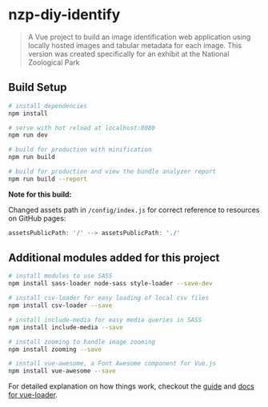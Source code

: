 # nzp-diy-identify

> A Vue project to build an image identification web application using locally hosted images and tabular metadata for each image. This version was created specifically for an exhibit at the National Zoological Park

## Build Setup

``` bash
# install dependencies
npm install

# serve with hot reload at localhost:8080
npm run dev

# build for production with minification
npm run build

# build for production and view the bundle analyzer report
npm run build --report
```
**Note for this build:**

Changed assets path in ```/config/index.js``` for correct reference to resources on GitHub pages:

```js
assetsPublicPath: '/' --> assetsPublicPath: './'
```


## Additional modules added for this project
``` bash
# install modules to use SASS
npm install sass-loader node-sass style-loader --save-dev

# install csv-loader for easy loading of local csv files
npm install csv-loader --save

# install include-media for easy media queries in SASS
npm install include-media --save

# install zooming to handle image zooming
npm install zooming --save

# install vue-awesome, a Font Awesome component for Vue.js
npm install vue-awesome --save
```


For detailed explanation on how things work, checkout the [guide](http://vuejs-templates.github.io/webpack/) and [docs for vue-loader](http://vuejs.github.io/vue-loader).
